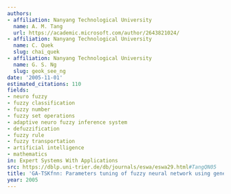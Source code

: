 ```yaml
---
authors:
- affiliation: Nanyang Technological University
  name: A. M. Tang
  url: https://academic.microsoft.com/author/2643821024/
- affiliation: Nanyang Technological University
  name: C. Quek
  slug: chai_quek
- affiliation: Nanyang Technological University
  name: G. S. Ng
  slug: geok_see_ng
date: '2005-11-01'
estimated_citations: 110
fields:
- neuro fuzzy
- fuzzy classification
- fuzzy number
- fuzzy set operations
- adaptive neuro fuzzy inference system
- defuzzification
- fuzzy rule
- fuzzy transportation
- artificial intelligence
- mathematics
in: Expert Systems With Applications
src: https://dblp.uni-trier.de/db/journals/eswa/eswa29.html#TangQN05
title: 'GA-TSKfnn: Parameters tuning of fuzzy neural network using genetic algorithms'
year: 2005
---
```

